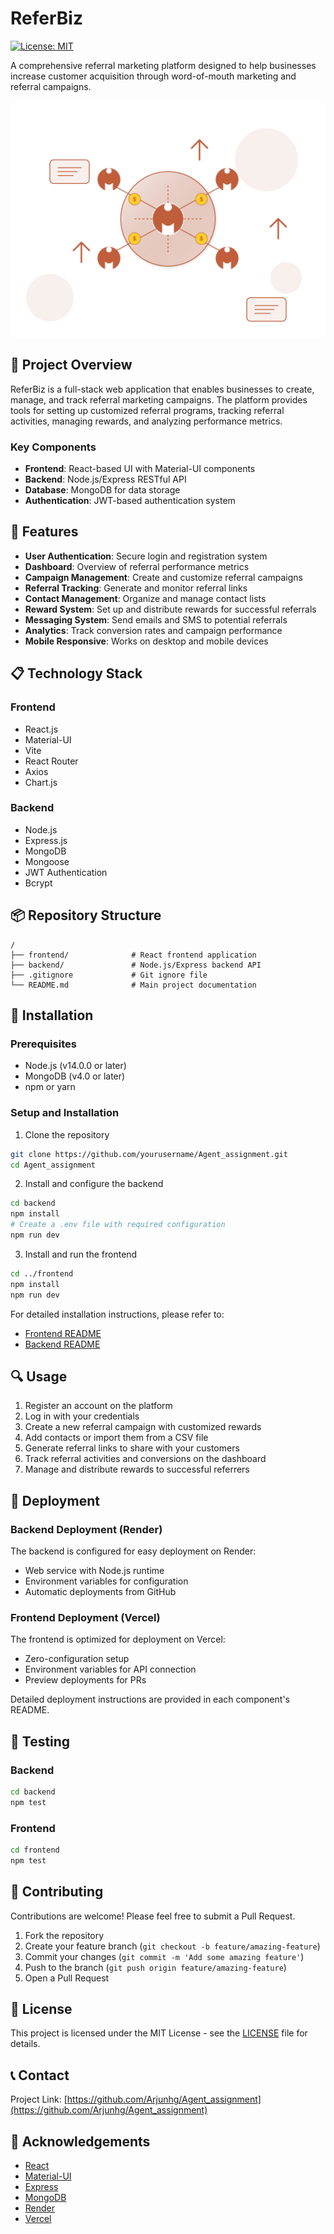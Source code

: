 # ReferBiz

[![License: MIT](https://img.shields.io/badge/License-MIT-blue.svg)](https://opensource.org/licenses/MIT)

A comprehensive referral marketing platform designed to help businesses increase customer acquisition through word-of-mouth marketing and referral campaigns.

![ReferBiz Preview](frontend/public/referral-hero.svg)

## 🌟 Project Overview

ReferBiz is a full-stack web application that enables businesses to create, manage, and track referral marketing campaigns. The platform provides tools for setting up customized referral programs, tracking referral activities, managing rewards, and analyzing performance metrics.

### Key Components

- **Frontend**: React-based UI with Material-UI components
- **Backend**: Node.js/Express RESTful API
- **Database**: MongoDB for data storage
- **Authentication**: JWT-based authentication system

## 🚀 Features

- **User Authentication**: Secure login and registration system
- **Dashboard**: Overview of referral performance metrics
- **Campaign Management**: Create and customize referral campaigns
- **Referral Tracking**: Generate and monitor referral links
- **Contact Management**: Organize and manage contact lists
- **Reward System**: Set up and distribute rewards for successful referrals
- **Messaging System**: Send emails and SMS to potential referrals
- **Analytics**: Track conversion rates and campaign performance
- **Mobile Responsive**: Works on desktop and mobile devices

## 📋 Technology Stack

### Frontend
- React.js
- Material-UI
- Vite
- React Router
- Axios
- Chart.js

### Backend
- Node.js
- Express.js
- MongoDB
- Mongoose
- JWT Authentication
- Bcrypt

## 📦 Repository Structure

```
/
├── frontend/              # React frontend application
├── backend/               # Node.js/Express backend API
├── .gitignore             # Git ignore file
└── README.md              # Main project documentation
```

## 🔧 Installation

### Prerequisites

- Node.js (v14.0.0 or later)
- MongoDB (v4.0 or later)
- npm or yarn

### Setup and Installation

1. Clone the repository
```bash
git clone https://github.com/yourusername/Agent_assignment.git
cd Agent_assignment
```

2. Install and configure the backend
```bash
cd backend
npm install
# Create a .env file with required configuration
npm run dev
```

3. Install and run the frontend
```bash
cd ../frontend
npm install
npm run dev
```

For detailed installation instructions, please refer to:
- [Frontend README](./frontend/README.md)
- [Backend README](./backend/README.md)

## 🔍 Usage

1. Register an account on the platform
2. Log in with your credentials
3. Create a new referral campaign with customized rewards
4. Add contacts or import them from a CSV file
5. Generate referral links to share with your customers
6. Track referral activities and conversions on the dashboard
7. Manage and distribute rewards to successful referrers

## 🚢 Deployment

### Backend Deployment (Render)

The backend is configured for easy deployment on Render:
- Web service with Node.js runtime
- Environment variables for configuration
- Automatic deployments from GitHub

### Frontend Deployment (Vercel)

The frontend is optimized for deployment on Vercel:
- Zero-configuration setup
- Environment variables for API connection
- Preview deployments for PRs

Detailed deployment instructions are provided in each component's README.

## 🧪 Testing

### Backend
```bash
cd backend
npm test
```

### Frontend
```bash
cd frontend
npm test
```

## 🤝 Contributing

Contributions are welcome! Please feel free to submit a Pull Request.

1. Fork the repository
2. Create your feature branch (`git checkout -b feature/amazing-feature`)
3. Commit your changes (`git commit -m 'Add some amazing feature'`)
4. Push to the branch (`git push origin feature/amazing-feature`)
5. Open a Pull Request

## 📝 License

This project is licensed under the MIT License - see the [LICENSE](LICENSE) file for details.

## 📞 Contact

Project Link: [https://github.com/Arjunhg/Agent_assignment](https://github.com/Arjunhg/Agent_assignment)

## 🙏 Acknowledgements

- [React](https://reactjs.org/)
- [Material-UI](https://mui.com/)
- [Express](https://expressjs.com/)
- [MongoDB](https://www.mongodb.com/)
- [Render](https://render.com/)
- [Vercel](https://vercel.com/)
